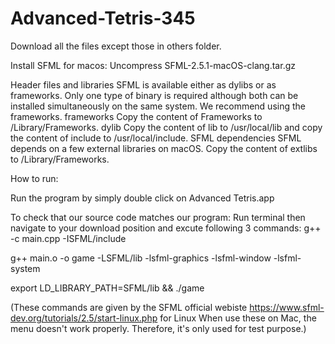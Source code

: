# Advanced-Tetris-345
Download all the files except those in others folder.

Install SFML for macos:
Uncompress SFML-2.5.1-macOS-clang.tar.gz

Header files and libraries
SFML is available either as dylibs or as frameworks. Only one type of binary is required although both can be installed simultaneously on the same system. We recommend using the frameworks.
    frameworks
Copy the content of Frameworks to /Library/Frameworks.
    dylib
Copy the content of lib to /usr/local/lib and copy the content of include to /usr/local/include.
SFML dependencies
SFML depends on a few external libraries on macOS. Copy the content of extlibs to /Library/Frameworks.

How to run:

Run the program by simply double click on Advanced Tetris.app

To check that our source code matches our program:
Run terminal then navigate to your download position and excute following 3 commands:
g++ -c main.cpp -ISFML/include

g++ main.o -o game -LSFML/lib -lsfml-graphics -lsfml-window -lsfml-system

export LD_LIBRARY_PATH=SFML/lib && ./game

(These commands are given by the SFML official webiste https://www.sfml-dev.org/tutorials/2.5/start-linux.php for Linux
When use these on Mac, the menu doesn't work properly. Therefore, it's only used for test purpose.)
